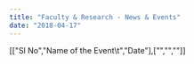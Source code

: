 ```yaml
---
title: "Faculty & Research - News & Events"
date: "2018-04-17"
---
```


\[\["Sl No","Name of the Event\\t","Date"\],\["","",""\]\]

